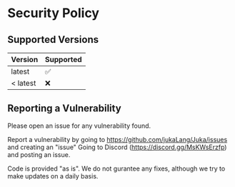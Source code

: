 # Security Policy

## Supported Versions

| Version    | Supported          |
| ---------- | ------------------ |
| latest | :white_check_mark: |
| < latest  | :x:                |

## Reporting a Vulnerability

Please open an issue for any vulnerability found.

Report a vulnerability by going to https://github.com/jukaLang/Juka/issues and creating an "issue"
Going to Discord (https://discord.gg/MsKWsErzfp) and posting an issue.

Code is provided "as is". We do not gurantee any fixes, although we try to make updates on a daily basis.

